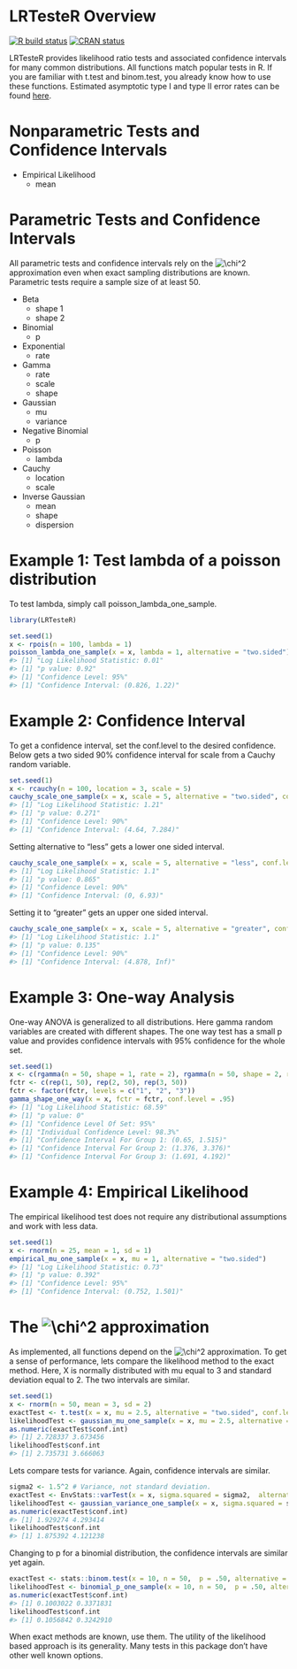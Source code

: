 
<!-- README.md is generated from README.Rmd. Please edit that file -->

# LRTesteR Overview

<!-- badges: start -->

[![R build
status](https://github.com/gmcmacran/LRTesteR/workflows/R-CMD-check/badge.svg)](https://github.com/gmcmacran/LRTesteR/actions)
[![CRAN
status](https://www.r-pkg.org/badges/version/LRTesteR)](https://cran.r-project.org/package=LRTesteR)
<!-- badges: end -->

LRTesteR provides likelihood ratio tests and associated confidence
intervals for many common distributions. All functions match popular
tests in R. If you are familiar with t.test and binom.test, you already
know how to use these functions. Estimated asymptotic type I and type II
error rates can be found
[here](https://github.com/gmcmacran/TypeOneTypeTwoSim).

# Nonparametric Tests and Confidence Intervals

- Empirical Likelihood
  - mean

# Parametric Tests and Confidence Intervals

All parametric tests and confidence intervals rely on the
![\chi^2](https://latex.codecogs.com/png.image?%5Cdpi%7B110%7D&space;%5Cbg_white&space;%5Cchi%5E2 "\chi^2")
approximation even when exact sampling distributions are known.
Parametric tests require a sample size of at least 50.

- Beta
  - shape 1
  - shape 2
- Binomial
  - p
- Exponential
  - rate
- Gamma
  - rate
  - scale
  - shape
- Gaussian
  - mu
  - variance
- Negative Binomial
  - p
- Poisson
  - lambda
- Cauchy
  - location
  - scale
- Inverse Gaussian
  - mean
  - shape
  - dispersion

# Example 1: Test lambda of a poisson distribution

To test lambda, simply call poisson_lambda_one_sample.

``` r
library(LRTesteR)

set.seed(1)
x <- rpois(n = 100, lambda = 1)
poisson_lambda_one_sample(x = x, lambda = 1, alternative = "two.sided")
#> [1] "Log Likelihood Statistic: 0.01"
#> [1] "p value: 0.92"
#> [1] "Confidence Level: 95%"
#> [1] "Confidence Interval: (0.826, 1.22)"
```

# Example 2: Confidence Interval

To get a confidence interval, set the conf.level to the desired
confidence. Below gets a two sided 90% confidence interval for scale
from a Cauchy random variable.

``` r
set.seed(1)
x <- rcauchy(n = 100, location = 3, scale = 5)
cauchy_scale_one_sample(x = x, scale = 5, alternative = "two.sided", conf.level = .90)
#> [1] "Log Likelihood Statistic: 1.21"
#> [1] "p value: 0.271"
#> [1] "Confidence Level: 90%"
#> [1] "Confidence Interval: (4.64, 7.284)"
```

Setting alternative to “less” gets a lower one sided interval.

``` r
cauchy_scale_one_sample(x = x, scale = 5, alternative = "less", conf.level = .90)
#> [1] "Log Likelihood Statistic: 1.1"
#> [1] "p value: 0.865"
#> [1] "Confidence Level: 90%"
#> [1] "Confidence Interval: (0, 6.93)"
```

Setting it to “greater” gets an upper one sided interval.

``` r
cauchy_scale_one_sample(x = x, scale = 5, alternative = "greater", conf.level = .90)
#> [1] "Log Likelihood Statistic: 1.1"
#> [1] "p value: 0.135"
#> [1] "Confidence Level: 90%"
#> [1] "Confidence Interval: (4.878, Inf)"
```

# Example 3: One-way Analysis

One-way ANOVA is generalized to all distributions. Here gamma random
variables are created with different shapes. The one way test has a
small p value and provides confidence intervals with 95% confidence for
the whole set.

``` r
set.seed(1)
x <- c(rgamma(n = 50, shape = 1, rate = 2), rgamma(n = 50, shape = 2, rate = 2), rgamma(n = 50, shape = 3, rate = 2))
fctr <- c(rep(1, 50), rep(2, 50), rep(3, 50))
fctr <- factor(fctr, levels = c("1", "2", "3"))
gamma_shape_one_way(x = x, fctr = fctr, conf.level = .95)
#> [1] "Log Likelihood Statistic: 68.59"
#> [1] "p value: 0"
#> [1] "Confidence Level Of Set: 95%"
#> [1] "Individual Confidence Level: 98.3%"
#> [1] "Confidence Interval For Group 1: (0.65, 1.515)"
#> [1] "Confidence Interval For Group 2: (1.376, 3.376)"
#> [1] "Confidence Interval For Group 3: (1.691, 4.192)"
```

# Example 4: Empirical Likelihood

The empirical likelihood test does not require any distributional
assumptions and work with less data.

``` r
set.seed(1)
x <- rnorm(n = 25, mean = 1, sd = 1)
empirical_mu_one_sample(x = x, mu = 1, alternative = "two.sided")
#> [1] "Log Likelihood Statistic: 0.73"
#> [1] "p value: 0.392"
#> [1] "Confidence Level: 95%"
#> [1] "Confidence Interval: (0.752, 1.501)"
```

# The ![\chi^2](https://latex.codecogs.com/png.image?%5Cdpi%7B110%7D&space;%5Cbg_white&space;%5Cchi%5E2 "\chi^2") approximation

As implemented, all functions depend on the
![\chi^2](https://latex.codecogs.com/png.image?%5Cdpi%7B110%7D&space;%5Cbg_white&space;%5Cchi%5E2 "\chi^2")
approximation. To get a sense of performance, lets compare the
likelihood method to the exact method. Here, X is normally distributed
with mu equal to 3 and standard deviation equal to 2. The two intervals
are similar.

``` r
set.seed(1)
x <- rnorm(n = 50, mean = 3, sd = 2)
exactTest <- t.test(x = x, mu = 2.5, alternative = "two.sided", conf.level = .95)
likelihoodTest <- gaussian_mu_one_sample(x = x, mu = 2.5, alternative = "two.sided", conf.level = .95)
as.numeric(exactTest$conf.int)
#> [1] 2.728337 3.673456
likelihoodTest$conf.int
#> [1] 2.735731 3.666063
```

Lets compare tests for variance. Again, confidence intervals are
similar.

``` r
sigma2 <- 1.5^2 # Variance, not standard deviation.
exactTest <- EnvStats::varTest(x = x, sigma.squared = sigma2,  alternative = "two.sided", conf.level = .95)
likelihoodTest <- gaussian_variance_one_sample(x = x, sigma.squared = sigma2, alternative = "two.sided", conf.level = .95)
as.numeric(exactTest$conf.int)
#> [1] 1.929274 4.293414
likelihoodTest$conf.int
#> [1] 1.875392 4.121238
```

Changing to p for a binomial distribution, the confidence intervals are
similar yet again.

``` r
exactTest <- stats::binom.test(x = 10, n = 50,  p = .50, alternative = "two.sided", conf.level = .95)
likelihoodTest <- binomial_p_one_sample(x = 10, n = 50,  p = .50, alternative = "two.sided", conf.level = .95)
as.numeric(exactTest$conf.int)
#> [1] 0.1003022 0.3371831
likelihoodTest$conf.int
#> [1] 0.1056842 0.3242910
```

When exact methods are known, use them. The utility of the likelihood
based approach is its generality. Many tests in this package don’t have
other well known options.
